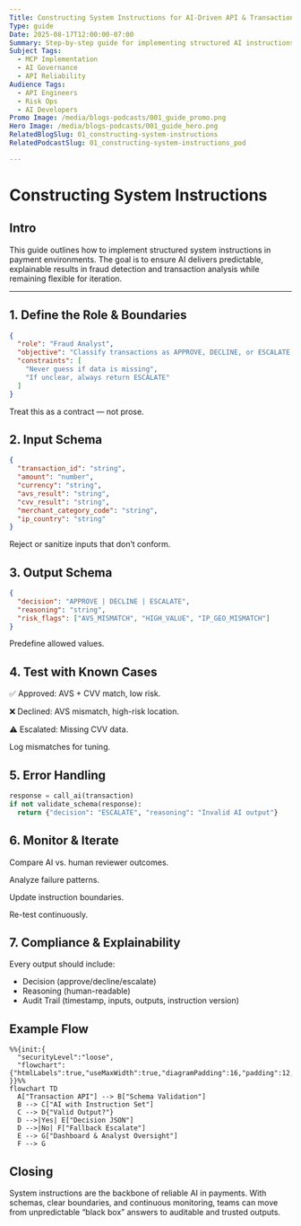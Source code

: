 ```yaml
---
Title: Constructing System Instructions for AI-Driven API & Transaction Analysis - Guide
Type: guide
Date: 2025-08-17T12:00:00-07:00
Summary: Step-by-step guide for implementing structured AI instructions in payments. Covers schemas, testing, monitoring, and compliance considerations without external references.
Subject Tags:
  - MCP Implementation
  - AI Governance
  - API Reliability
Audience Tags:
  - API Engineers
  - Risk Ops
  - AI Developers
Promo Image: /media/blogs-podcasts/001_guide_promo.png
Hero Image: /media/blogs-podcasts/001_guide_hero.png
RelatedBlogSlug: 01_constructing-system-instructions
RelatedPodcastSlug: 01_constructing-system-instructions_pod

---
```


# Constructing System Instructions

## Intro

This guide outlines how to implement structured system instructions in payment environments. The goal is to ensure AI delivers predictable, explainable results in fraud detection and transaction analysis while remaining flexible for iteration.

---

## 1. Define the Role & Boundaries

```json
{
  "role": "Fraud Analyst",
  "objective": "Classify transactions as APPROVE, DECLINE, or ESCALATE with explanation.",
  "constraints": [
    "Never guess if data is missing",
    "If unclear, always return ESCALATE"
  ]
}
```
Treat this as a contract — not prose.

## 2. Input Schema

```json
{
  "transaction_id": "string",
  "amount": "number",
  "currency": "string",
  "avs_result": "string",
  "cvv_result": "string",
  "merchant_category_code": "string",
  "ip_country": "string"
}
```
Reject or sanitize inputs that don’t conform.

## 3. Output Schema

```json
{
  "decision": "APPROVE | DECLINE | ESCALATE",
  "reasoning": "string",
  "risk_flags": ["AVS_MISMATCH", "HIGH_VALUE", "IP_GEO_MISMATCH"]
}
```
Predefine allowed values.

## 4. Test with Known Cases

✅ Approved: AVS + CVV match, low risk.

❌ Declined: AVS mismatch, high-risk location.

⚠️ Escalated: Missing CVV data.

Log mismatches for tuning.

## 5. Error Handling

```python
response = call_ai(transaction)
if not validate_schema(response):
  return {"decision": "ESCALATE", "reasoning": "Invalid AI output"}
```

## 6. Monitor & Iterate

Compare AI vs. human reviewer outcomes.

Analyze failure patterns.

Update instruction boundaries.

Re-test continuously.

## 7. Compliance & Explainability

Every output should include:

- Decision (approve/decline/escalate)
- Reasoning (human-readable)
- Audit Trail (timestamp, inputs, outputs, instruction version)

## Example Flow

```mermaid
%%{init:{
  "securityLevel":"loose",
  "flowchart":{"htmlLabels":true,"useMaxWidth":true,"diagramPadding":16,"padding":12,"curve":"linear"}
}}%%
flowchart TD
  A["Transaction API"] --> B["Schema Validation"]
  B --> C["AI with Instruction Set"]
  C --> D{"Valid Output?"}
  D -->|Yes| E["Decision JSON"]
  D -->|No| F["Fallback Escalate"]
  E --> G["Dashboard & Analyst Oversight"]
  F --> G
```

## Closing

System instructions are the backbone of reliable AI in payments. With schemas, clear boundaries, and continuous monitoring, teams can move from unpredictable “black box” answers to auditable and trusted outputs.
